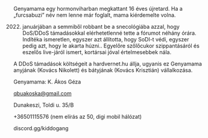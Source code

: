 Genyamama egy hormonviharban megkattant 16 éves újretard. Ha a „furcsabuzi” név nem lenne már foglalt, mama kiérdemelte volna.


2022. januárjában a semmiből robbant be a snecológiába azzal, hogy DoS/DDoS támadásokkal elérhetetlenné tette a fórumot néhány órára. Indítéka ismeretlen, egyszer azt állította, hogy SoDI-t védi, egyszer pedig azt, hogy le akarta húzni.. Egyelőre szőlőcukor szippantásáról és eszelős live-járól ismert, kortársai jóval értelmesebbek nála.


A DDoS támadások költségeit a hardvernet.hu állja, ugyanis ez Genyamama anyjának (Kovács Nikolett) és bátyjának (Kovács Krisztián) vállalkozása.


Genyamama: K. Ákos Géza

qbuakoska@gmail.com

Dunakeszi, Toldi u. 35/B

+36501115576 (nem elírás az 50, digi mobil hálózat)

discord.gg/kiddogang

